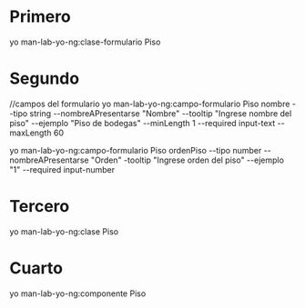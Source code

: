 # Primero
yo man-lab-yo-ng:clase-formulario Piso
# Segundo
//campos del formulario
yo man-lab-yo-ng:campo-formulario Piso nombre --tipo string --nombreAPresentarse "Nombre" --tooltip "Ingrese nombre del piso" --ejemplo "Piso de bodegas" --minLength 1 --required  input-text --maxLength 60   

yo man-lab-yo-ng:campo-formulario Piso ordenPiso --tipo number --nombreAPresentarse "Orden"  -tooltip "Ingrese orden del piso" --ejemplo "1" --required input-number 

# Tercero

yo man-lab-yo-ng:clase Piso

# Cuarto 

yo man-lab-yo-ng:componente Piso
